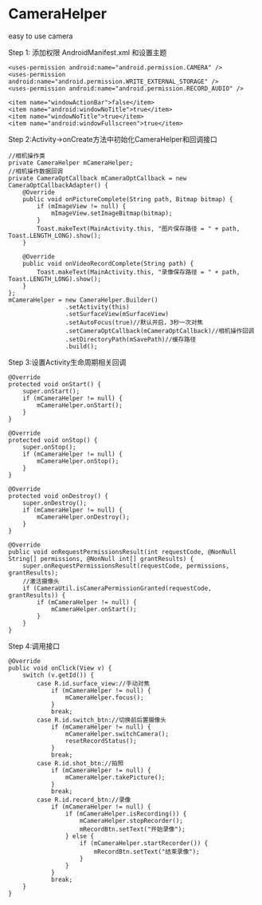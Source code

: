# CameraHelper
easy to use camera

Step 1: 添加权限 AndroidManifest.xml 和设置主题


    <uses-permission android:name="android.permission.CAMERA" />
    <uses-permission android:name="android.permission.WRITE_EXTERNAL_STORAGE" />
    <uses-permission android:name="android.permission.RECORD_AUDIO" />
    
    <item name="windowActionBar">false</item>
    <item name="android:windowNoTitle">true</item>
    <item name="windowNoTitle">true</item>
    <item name="android:windowFullscreen">true</item>
   
Step 2:Activity->onCreate方法中初始化CameraHelper和回调接口


    //相机操作类
    private CameraHelper mCameraHelper;
    //相机操作数据回调
    private CameraOptCallback mCameraOptCallback = new CameraOptCallbackAdapter() {
        @Override
        public void onPictureComplete(String path, Bitmap bitmap) {
            if (mImageView != null) {
                mImageView.setImageBitmap(bitmap);
            }
            Toast.makeText(MainActivity.this, "图片保存路径 = " + path, Toast.LENGTH_LONG).show();
        }

        @Override
        public void onVideoRecordComplete(String path) {
            Toast.makeText(MainActivity.this, "录像保存路径 = " + path, Toast.LENGTH_LONG).show();
        }
    };
    mCameraHelper = new CameraHelper.Builder()
                    .setActivity(this)
                    .setSurfaceView(mSurfaceView)
                    .setAutoFocus(true)//默认开启，3秒一次对焦
                    .setCameraOptCallback(mCameraOptCallback)//相机操作回调
                    .setDirectoryPath(mSavePath)//缓存路径
                    .build();
                    
Step 3:设置Activity生命周期相关回调


    @Override
    protected void onStart() {
        super.onStart();
        if (mCameraHelper != null) {
            mCameraHelper.onStart();
        }
    }

    @Override
    protected void onStop() {
        super.onStop();
        if (mCameraHelper != null) {
            mCameraHelper.onStop();
        }
    }

    @Override
    protected void onDestroy() {
        super.onDestroy();
        if (mCameraHelper != null) {
            mCameraHelper.onDestroy();
        }
    }
    
    @Override
    public void onRequestPermissionsResult(int requestCode, @NonNull String[] permissions, @NonNull int[] grantResults) {
        super.onRequestPermissionsResult(requestCode, permissions, grantResults);
        //激活摄像头
        if (CameraUtil.isCameraPermissionGranted(requestCode, grantResults)) {
            if (mCameraHelper != null) {
                mCameraHelper.onStart();
            }
        }
    }
    
Step 4:调用接口


    @Override
    public void onClick(View v) {
        switch (v.getId()) {
            case R.id.surface_view://手动对焦
                if (mCameraHelper != null) {
                    mCameraHelper.focus();
                }
                break;
            case R.id.switch_btn://切换前后置摄像头
                if (mCameraHelper != null) {
                    mCameraHelper.switchCamera();
                    resetRecordStatus();
                }
                break;
            case R.id.shot_btn://拍照
                if (mCameraHelper != null) {
                    mCameraHelper.takePicture();
                }
                break;
            case R.id.record_btn://录像
                if (mCameraHelper != null) {
                    if (mCameraHelper.isRecording()) {
                        mCameraHelper.stopRecorder();
                        mRecordBtn.setText("开始录像");
                    } else {
                        if (mCameraHelper.startRecorder()) {
                            mRecordBtn.setText("结束录像");
                        }
                    }
                }
                break;
        }
    }
    
